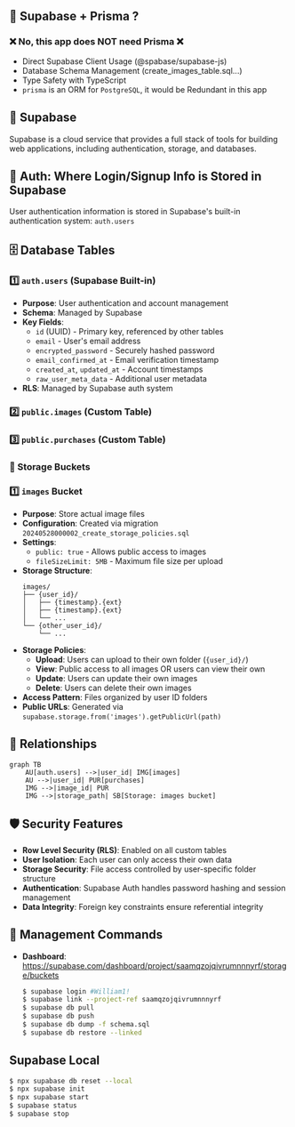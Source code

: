 ## 🔧 Supabase + Prisma ?

### ❌ No, this app does NOT need Prisma ❌

- Direct Supabase Client Usage (@spabase/supabase-js)
- Database Schema Management (create_images_table.sql...)
- Type Safety with TypeScript
- `prisma` is an ORM for `PostgreSQL`, it would be Redundant in this app

## 🚀 Supabase

Supabase is a cloud service that provides a full stack of tools for building web applications, including authentication, storage, and databases.

## 🔐 Auth: Where Login/Signup Info is Stored in Supabase

User authentication information is stored in Supabase's built-in authentication system: `auth.users`

## 🗄️ Database Tables

### 1️⃣ **`auth.users`** (Supabase Built-in)

- **Purpose**: User authentication and account management
- **Schema**: Managed by Supabase
- **Key Fields**:
  - `id` (UUID) - Primary key, referenced by other tables
  - `email` - User's email address
  - `encrypted_password` - Securely hashed password
  - `email_confirmed_at` - Email verification timestamp
  - `created_at`, `updated_at` - Account timestamps
  - `raw_user_meta_data` - Additional user metadata
- **RLS**: Managed by Supabase auth system

### 2️⃣ **`public.images`** (Custom Table)

### 3️⃣ **`public.purchases`** (Custom Table)

### 📁 Storage Buckets

### 1️⃣ **`images`** Bucket

- **Purpose**: Store actual image files
- **Configuration**: Created via migration `20240528000002_create_storage_policies.sql`
- **Settings**:
  - `public: true` - Allows public access to images
  - `fileSizeLimit: 5MB` - Maximum file size per upload
- **Storage Structure**:
  ```
  images/
  ├── {user_id}/
  │   ├── {timestamp}.{ext}
  │   ├── {timestamp}.{ext}
  │   └── ...
  └── {other_user_id}/
      └── ...
  ```
- **Storage Policies**:
  - **Upload**: Users can upload to their own folder (`{user_id}/`)
  - **View**: Public access to all images OR users can view their own
  - **Update**: Users can update their own images
  - **Delete**: Users can delete their own images
- **Access Pattern**: Files organized by user ID folders
- **Public URLs**: Generated via `supabase.storage.from('images').getPublicUrl(path)`

## 🔗 Relationships

```mermaid
graph TB
    AU[auth.users] -->|user_id| IMG[images]
    AU -->|user_id| PUR[purchases]
    IMG -->|image_id| PUR
    IMG -->|storage_path| SB[Storage: images bucket]
```

## 🛡️ Security Features

- **Row Level Security (RLS)**: Enabled on all custom tables
- **User Isolation**: Each user can only access their own data
- **Storage Security**: File access controlled by user-specific folder structure
- **Authentication**: Supabase Auth handles password hashing and session management
- **Data Integrity**: Foreign key constraints ensure referential integrity

## 🔧 Management Commands

- **Dashboard**: https://supabase.com/dashboard/project/saamqzojqivrumnnnyrf/storage/buckets

  ```bash
  $ supabase login #William1!
  $ supabase link --project-ref saamqzojqivrumnnnyrf
  $ supabase db pull
  $ supabase db push
  $ supabase db dump -f schema.sql
  $ supabase db restore --linked
  ```

## Supabase Local

```bash
$ npx supabase db reset --local
$ npx supabase init
$ npx supabase start
$ supabase status
$ supabase stop
```
